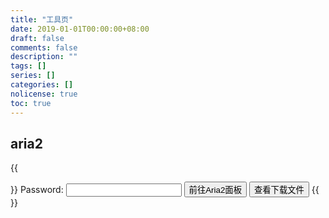 ```yaml
---
title: "工具页"
date: 2019-01-01T00:00:00+08:00
draft: false
comments: false
description: ""
tags: []
series: []
categories: []
nolicense: true
toc: true
---
```


## aria2

{{<section>}}
    <label for="secret">Password:</label>
    <input id="secret" type="text">
    <button id="panel">前往Aria2面板</button>
    <button id="downloads">查看下载文件</button>
    <script>
        function aria2ButtonsOnclick_asdad(val, type) {
            const oldAria2Key = localStorage.getItem('aria2key');
            if (val === '') { val = oldAria2Key; }
            else { localStorage.setItem('aria2key', val); }
            open(   type === 'panel' 
                    ? val === '' 
                        ? 'tools/aria2ng/' 
                        : 'tools/aria2ng/#!/settings/rpc/set/wss/acdzharia2.herokuapp.com/443/jsonrpc/'+btoa(val)
                    : 'https://acdzharia2.herokuapp.com/downloads/'+btoa(val)+'/',
                    '_blank');
        };
        panel.onclick=function(){aria2ButtonsOnclick_asdad(secret.value, 'panel');}
        downloads.onclick=function(){aria2ButtonsOnclick_asdad(secret.value, 'downloads');}
    </script>
{{</section>}}